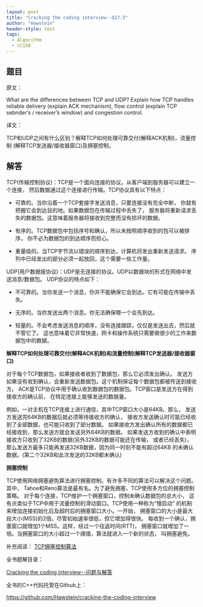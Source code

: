 ```yaml
---
layout: post
title: "Cracking the coding interview--Q17.5"
author: "Hawstein"
header-style: text
tags:
  - Algorithm
  - CC150
---
```


## 题目

原文：

What are the differences between TCP and UDP? Explain how TCP handles 
reliable delivery (explain ACK mechanism), flow control (explain TCP 
sebnder’s / receiver’s window) and congestion control.

译文：

TCP和UDP之间有什么区别？解释TCP如何处理可靠交付(解释ACK机制)，流量控制
(解释TCP发送器/接收器窗口)及拥塞控制。

## 解答

TCP(传输控制协议)：TCP是一个面向连接的协议。从客户端到服务器可以建立一个连接，
然后数据通过这个连接进行传输。TCP协议具有以下特点：

* 可靠的。当你沿着一个TCP套接字发送消息，只要连接没有完全中断，
你就有把握它会到达目的地。如果数据包在传输过程中丢失了，
服务器将重新请求丢失的数据包。这意味着服务器将接收到完整而没有损坏的数据。

* 有序的。TCP数据包中包括序号和确认，所以未按照顺序收到的包可以被排序。
你不必为数据包的到达顺序而担心。

* 重量级的。当TCP字节流以错误的顺序到达，计算机将发出重新发送请求。
序列中已经发出的部分必须一起放回，这个需要一些工作量。

UDP(用户数据报协议)：UDP是无连接的协议。UDP以数据块的形式在网络中发送消息/数据包。
UDP协议的特点如下：

* 不可靠的。当你发送一个消息，你并不能确保它会到达。它有可能在传输中丢失。

* 无序的。当你发送出两个消息。你无法确保哪一个会先到达。

* 轻量的。不会考虑发送消息的顺序，没有连接跟踪，仅仅是发送出去，然后就不管它了。
这也意味着它非常快速，网卡和操作系统只需要做很少的工作来数据包中的数据。

**解释TCP如何处理可靠交付(解释ACK机制)和流量控制(解释TCP发送器/接收器窗口)**

对于每个TCP数据包，如果接收者收到了数据包，那么它必须发出确认。
发送方如果没有收到确认，会重新发送数据包。这个机制保证每个数据包都被传送到接收方。
ACK是TCP协议中用于确认收到数据包的数据包。TCP窗口是发送方在得到接收方的确认前，
在特定连接上能够发送的数据量。

例如，一对主机在TCP连接上进行通信，其中TCP窗口大小是64KB。那么，
发送方发送完64KB的数据后就必须等待接收方的确认，
接收方发送确认时可能已经收到了全部数据，也可能只收到了部分数据。
如果接收方发出确认所有的数据都已经接收到，那么发送方就会发送另外64KB的数据。
如果发送方收到的确认中表明接收方只收到了32KB的数据(另外32KB的数据可能还在传输，
或者已经丢失)，那么发送方最多只能再发送32KB数据，因为同一时刻不能有超过64KB
的未确认数据。(第二个32KB和此次发送的32KB都未确认)

**拥塞控制**

TCP使用网络拥塞避免算法进行拥塞控制。有许多不同的算法可以解决这个问题。其中，
Tahoe和Reno算法是最有名。为了避免拥塞，TCP使用多方位的拥塞控制策略。
对于每个连接，TCP维护一个拥塞窗口，控制未确认数据包的总大小，
这有点类似于TCP中用于流量控制的滑动窗口。TCP使用一种称为“慢启动”
的机制来增加连接初始化后及超时后的拥塞窗口大小。一开始，
拥塞窗口的大小是最大段大小(MSS)的2倍。尽管初始速率很低，但它增加得很快。
每收到一个确认，拥塞窗口就增加1个MSS。这样，经过一个往返时间(RTT)，
拥塞窗口就增加了一倍。当拥塞窗口的大小超过一个阈值，算法就进入一个新的状态，
叫拥塞避免。

补充阅读：
[TCP拥塞控制算法](http://www.cnblogs.com/fll/archive/2008/06/10/1217013.html)


全书题解目录：

[Cracking the coding interview--问题与解答](/2013/03/14/ctci-solutions-contents/)

全书的C++代码托管在Github上：

<https://github.com/Hawstein/cracking-the-coding-interview>
